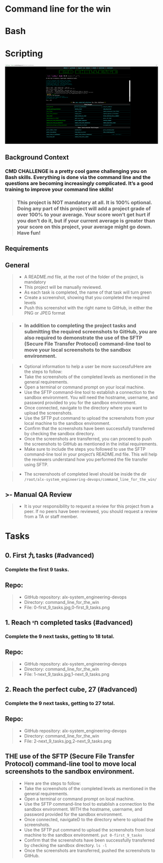# Command line for the win
# Bash
# Scripting
![alt text](https://github.com/THEKINGSTAR/alx-system_engineering-devops/blob/main/command_line_for_the_win/06AChAO.png?raw=true)
## Background Context
### CMD CHALLENGE is a pretty cool game challenging you on Bash skills. Everything is done via the command line and the questions are becoming increasingly complicated. It’s a good training to improve your command line skills!

> ### This project is NOT mandatory at all. It is 100% optional. Doing any part of this project will add a project grade of over 100% to your average. Your score won’t get hurt if you don’t do it, but if your current average is greater than your score on this project, your average might go down. Have fun!

## Requirements
## General

>- A README.md file, at the root of the folder of the project, is mandatory
>- This project will be manually reviewed.
>- As each task is completed, the name of that task will turn green
>- Create a screenshot, showing that you completed the required levels
>- Push this screenshot with the right name to GitHub, in either the PNG or JPEG format


>- ### In addition to completing the project tasks and submitting the required screenshots to GitHub, you are also required to demonstrate the use of the SFTP (Secure File Transfer Protocol) command-line tool to move your local screenshots to the sandbox environment.


>- Optional information to help a user be more successfulHere are the steps to follow:
>- Take the screenshots of the completed levels as mentioned in the general requirements.
>- Open a terminal or command prompt on your local machine.
>- Use the SFTP command-line tool to establish a connection to the sandbox environment. You will need the hostname, username, and password provided to you for the sandbox environment.
>- Once connected, navigate to the directory where you want to upload the screenshots.
>- Use the SFTP put command to upload the screenshots from your local machine to the sandbox environment.
>- Confirm that the screenshots have been successfully transferred by checking the sandbox directory.
>- Once the screenshots are transferred, you can proceed to push the screenshots to GitHub as mentioned in the initial requirements.
>- Make sure to include the steps you followed to use the SFTP command-line tool in your project’s README.md file. This will help the reviewers understand how you performed the file transfer using SFTP.


>- The screenshoots of completed level should be inside the dir ``` /root/alx-system_engineering-devops/command_line_for_the_win/```


## >- Manual QA Review
>-  It is your responsibility to request a review for this project from a peer. If no peers have been reviewed, you should request a review from a TA or staff member.

# Tasks
## 0. First 九 tasks (#advanced)
### Complete the first 9 tasks.

## Repo:
>- GitHub repository: alx-system_engineering-devops
>- Directory: command_line_for_the_win
>- File: 0-first_9_tasks.jpg,0-first_9_tasks.png
 
## 1. Reach חי completed tasks (#advanced)
### Complete the 9 next tasks, getting to 18 total.

## Repo:
>- GitHub repository: alx-system_engineering-devops
>- Directory: command_line_for_the_win
>- File: 1-next_9_tasks.jpg,1-next_9_tasks.png
 
## 2. Reach the perfect cube, 27 (#advanced)
### Complete the 9 next tasks, getting to 27 total.

## Repo:
>- GitHub repository: alx-system_engineering-devops
>- Directory: command_line_for_the_win
>- File: 2-next_9_tasks.jpg,2-next_9_tasks.png



## THE use of the SFTP (Secure File Transfer Protocol) command-line tool to move local screenshots to the sandbox environment.
>- Here are the steps to follow:
>- Take the screenshots of the completed levels as mentioned in the general requirements.
>- Open a terminal or command prompt on local machine.
>- Use the SFTP command-line tool to establish a connection to the sandbox environment. WITH the hostname, username, and password provided for the sandbox environment.
>- Once connected, navigateD to the directory where to upload the screenshots.
>- Use the SFTP put command to upload the screenshots from  local machine to the sandbox environment. ```put 0-first_9_tasks```
>- Confirm that the screenshots have been successfully transferred by checking the sandbox directory. ```ls -l```
>- Once the screenshots are transferred, pushed the screenshots to GitHub.

